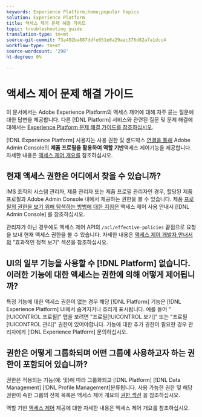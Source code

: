 ```yaml
---
keywords: Experience Platform;home;popular topics
solution: Experience Platform
title: 액세스 제어 문제 해결 가이드
topic: troubleshooting guide
translation-type: tm+mt
source-git-commit: 73a492ba887ddfe651e0a29aac376d82a7a1dcc4
workflow-type: tm+mt
source-wordcount: '298'
ht-degree: 0%

---
```



# 액세스 제어 문제 해결 가이드

이 문서에서는 Adobe Experience Platform의 액세스 제어에 대해 자주 묻는 질문에 대한 답변을 제공합니다. 다른 [!DNL Platform] 서비스와 관련된 질문 및 문제 해결에 대해서는 [Experience Platform 문제 해결 가이드를 참조하십시오](../landing/troubleshooting.md).

[!DNL Experience Platform] 사용자는 사용 권한 및 샌드박스 [연결을 통해](http://adminconsole.adobe.com) Adobe Admin Console의 **제품 프로필을 활용하여 역할 기반**&#x200B;액세스 제어기능을 제공합니다.  자세한 내용은 [액세스 제어 개요를](home.md) 참조하십시오.

## 현재 액세스 권한은 어디에서 찾을 수 있습니까?

IMS 조직의 시스템 관리자, 제품 관리자 또는 제품 프로필 관리자인 경우, 할당된 제품 프로필과 Adobe Admin Console 내에서 제공하는 권한을 볼 수 있습니다. 제품 [프로필의 권한을 보기 위해 탐색하는 방법에 대한 지침은](./ui/overview.md) 액세스 제어 사용 안내서 [!DNL Admin Console] 를 참조하십시오.

관리자가 아닌 경우에도 액세스 제어 API의 `/acl/effective-policies` 끝점으로 요청을 보내 현재 액세스 권한을 볼 수 있습니다. 자세한 내용은 [액세스 제어 개발자 안내서의](./api/effective-policies.md) &quot;효과적인 정책 보기&quot; 섹션을 참조하십시오.

## UI의 일부 기능을 사용할 수 [!DNL Platform] 없습니다. 이러한 기능에 대한 액세스는 권한에 의해 어떻게 제어됩니까?

특정 기능에 대한 액세스 권한이 없는 경우 해당 [!DNL Platform] 기능은 [!DNL Experience Platform] UI에서 숨겨지거나 흐리게 표시됩니다. 예를 들어 &quot;[!UICONTROL 프로필]&quot; 탭을 보려면 &quot;프로필[!UICONTROL 보기]&quot; 또는 &quot;프로필[!UICONTROL 관리]&quot; 권한이 있어야합니다. 기능에 대한 추가 권한이 필요한 경우 관리자에게 [!DNL Experience Platform] 문의하십시오.

## 권한은 어떻게 그룹화되며 어떤 그룹에 사용하고자 하는 권한이 포함되어 있습니까?

권한은 적용되는 기능(예: 및)에 따라 그룹화되고 [!DNL Platform] [!DNL Data Management] [!DNL Profile Management]분류됩니다. 사용 가능한 권한 및 해당 권한이 속한 그룹의 전체 목록은 액세스 제어 개요의 [권한 섹션](home.md#permissions) 을 참조하십시오.

역할 기반 [액세스 제어](home.md) 제공에 대한 자세한 내용은 액세스 제어 개요를 참조하십시오.